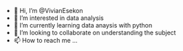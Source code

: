 - 👋 Hi, I’m @VivianEsekon
- 👀 I’m interested in data analysis
- 🌱 I’m currently learning data anaysis with python
- 💞️ I’m looking to collaborate on understanding the subject
- 📫 How to reach me ...

<!---
VivianEsekon/VivianEsekon is a ✨ special ✨ repository because its `README.md` (this file) appears on your GitHub profile.
You can click the Preview link to take a look at your changes.
--->
